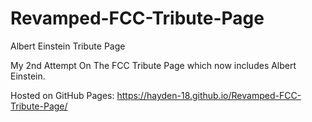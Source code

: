 # Revamped-FCC-Tribute-Page
Albert Einstein Tribute Page 

My 2nd Attempt On The FCC Tribute Page which now includes Albert Einstein.

Hosted on GitHub Pages: https://hayden-18.github.io/Revamped-FCC-Tribute-Page/
